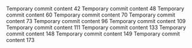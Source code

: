 Temporary commit content 42
Temporary commit content 48
Temporary commit content 60
Temporary commit content 70
Temporary commit content 73
Temporary commit content 96
Temporary commit content 109
Temporary commit content 111
Temporary commit content 133
Temporary commit content 148
Temporary commit content 149
Temporary commit content 173

